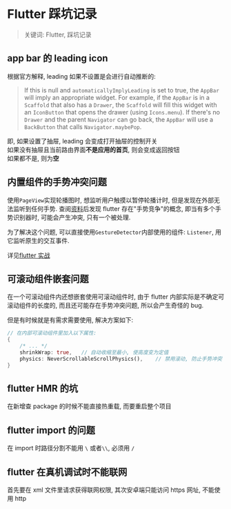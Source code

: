 # Flutter 踩坑记录

> 关键词: Flutter, 踩坑记录

## app bar 的 leading icon

根据官方解释, leading 如果不设置是会进行自动推断的:

> If this is null and `automaticallyImplyLeading` is set to true, the `AppBar` will imply an appropriate widget. For example, if the `AppBar` is in a `Scaffold` that also has a `Drawer`, the `Scaffold` will fill this widget with an `IconButton` that opens the drawer (using `Icons.menu`). If there's no `Drawer` and the parent `Navigator` can go back, the `AppBar` will use a `BackButton` that calls `Navigator.maybePop`.

即, 如果设置了抽屉, leading 会变成打开抽屉的控制开关  
如果没有抽屉且当前路由界面**不是应用的首页**, 则会变成返回按钮  
如果都不是, 则为**空**

## 内置组件的手势冲突问题

使用`PageView`实现轮播图时, 想监听用户触摸以暂停轮播计时, 但是发现在外部无法监听到任何手势. 查阅[资料](https://book.flutterchina.club/chapter8/gesture.html)后发现 flutter 存在"手势竞争"的概念, 即当有多个手势识别器时, 可能会产生冲突, 只有一个被处理.

为了解决这个问题, 可以直接使用`GestureDetector`内部使用的组件: `Listener`, 用它监听原生的交互事件.

详见[flutter 实战](https://book.flutterchina.club/chapter8/gesture.html)

## 可滚动组件嵌套问题

在一个可滚动组件内还想嵌套使用可滚动组件时, 由于 flutter 内部实际是不确定可滚动组件的长度的, 而且还可能存在手势冲突问题, 所以会产生奇怪的 bug.

但是有时候就是有需求需要使用, 解决方案如下:

```dart
// 在内部可滚动组件里加入以下属性:
{
    /* ... */
    shrinkWrap: true,   // 自动收缩至最小, 使高度变为定值
    physics: NeverScrollableScrollPhysics(),    // 禁用滚动, 防止手势冲突
}
```

## flutter HMR 的坑

在新增查 package 的时候不能直接热重载, 而要重启整个项目

## flutter import 的问题

在 import 时路径分割不能用 `\` 或者`\\`, 必须用 `/`

## flutter 在真机调试时不能联网

首先要在 xml 文件里请求获得联网权限, 其次安卓端只能访问 https 网址, 不能使用 http
